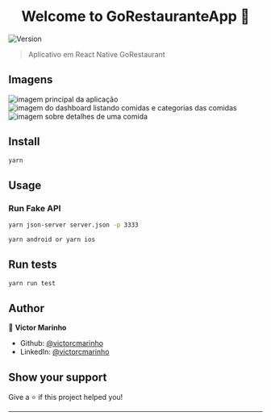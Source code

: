 <h1 align="center">Welcome to GoRestauranteApp  👋</h1>
<p>
  <img alt="Version" src="https://img.shields.io/badge/version-0.0.1-blue.svg?cacheSeconds=2592000" />
</p>

> Aplicativo em React Native GoRestaurant

## Imagens
<img src="./readme-assets/1.png" alt="imagem principal da aplicação">
<img src="./readme-assets/2.png" alt="imagem do dashboard listando comidas e categorias das comidas">
<img src="./readme-assets/3.png" alt="imagem sobre detalhes de uma comida">

## Install

```sh
yarn
```

## Usage

### Run Fake API

```sh
yarn json-server server.json -p 3333
```


```sh
yarn android or yarn ios
```



## Run tests

```sh
yarn run test
```

## Author

👤 **Victor Marinho**

* Github: [@victorcmarinho](https://github.com/victorcmarinho)
* LinkedIn: [@victorcmarinho](https://linkedin.com/in/victorcmarinho)

## Show your support

Give a ⭐️ if this project helped you!

***
